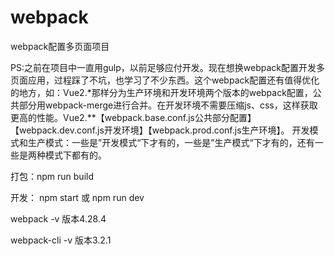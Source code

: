 # webpack
webpack配置多页面项目

PS:之前在项目中一直用gulp，以前足够应付开发。现在想换webpack配置开发多页面应用，过程踩了不坑，也学习了不少东西。这个webpack配置还有值得优化的地方，如：Vue2.*那样分为生产环境和开发环境两个版本的webpack配置，公共部分用webpack-merge进行合并。在开发环境不需要压缩js、css，这样获取更高的性能。Vue2.**【webpack.base.conf.js公共部分配置】【webpack.dev.conf.js开发环境】【webpack.prod.conf.js生产环境】。
开发模式和生产模式：一些是”开发模式“下才有的，一些是”生产模式“下才有的，还有一些是两种模式下都有的。

打包：npm run build

开发： npm start  或  npm run dev

webpack -v 版本4.28.4



webpack-cli -v 版本3.2.1